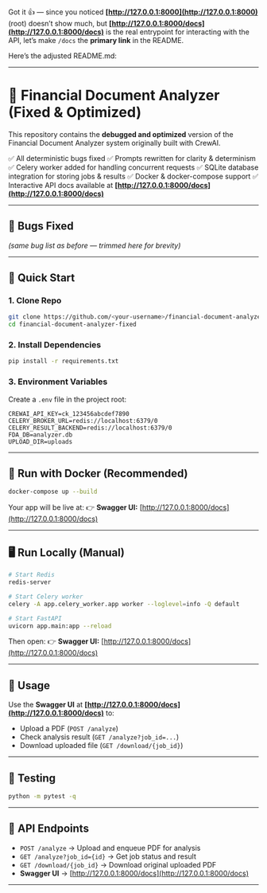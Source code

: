 Got it 👍 — since you noticed **[http://127.0.0.1:8000](http://127.0.0.1:8000)** (root) doesn’t show much, but **[http://127.0.0.1:8000/docs](http://127.0.0.1:8000/docs)** is the real entrypoint for interacting with the API, let’s make `/docs` the **primary link** in the README.

Here’s the adjusted README.md:

---

# 📑 Financial Document Analyzer (Fixed & Optimized)

This repository contains the **debugged and optimized** version of the Financial Document Analyzer system originally built with CrewAI.

✅ All deterministic bugs fixed
✅ Prompts rewritten for clarity & determinism
✅ Celery worker added for handling concurrent requests
✅ SQLite database integration for storing jobs & results
✅ Docker & docker-compose support
✅ Interactive API docs available at **[http://127.0.0.1:8000/docs](http://127.0.0.1:8000/docs)**

---

## 🔧 Bugs Fixed

*(same bug list as before — trimmed here for brevity)*

---

## 🚀 Quick Start

### 1. Clone Repo

```bash
git clone https://github.com/<your-username>/financial-document-analyzer-fixed.git
cd financial-document-analyzer-fixed
```

### 2. Install Dependencies

```bash
pip install -r requirements.txt
```

### 3. Environment Variables

Create a `.env` file in the project root:

```env
CREWAI_API_KEY=ck_123456abcdef7890
CELERY_BROKER_URL=redis://localhost:6379/0
CELERY_RESULT_BACKEND=redis://localhost:6379/0
FDA_DB=analyzer.db
UPLOAD_DIR=uploads
```

---

## 🐳 Run with Docker (Recommended)

```bash
docker-compose up --build
```

Your app will be live at:
👉 **Swagger UI:** [http://127.0.0.1:8000/docs](http://127.0.0.1:8000/docs)

---

## 🖥️ Run Locally (Manual)

```bash
# Start Redis
redis-server

# Start Celery worker
celery -A app.celery_worker.app worker --loglevel=info -Q default

# Start FastAPI
uvicorn app.main:app --reload
```

Then open:
👉 **Swagger UI:** [http://127.0.0.1:8000/docs](http://127.0.0.1:8000/docs)

---

## 📡 Usage

Use the **Swagger UI** at **[http://127.0.0.1:8000/docs](http://127.0.0.1:8000/docs)** to:

* Upload a PDF (`POST /analyze`)
* Check analysis result (`GET /analyze?job_id=...`)
* Download uploaded file (`GET /download/{job_id}`)

---

## 🧪 Testing

```bash
python -m pytest -q
```

---

## 📖 API Endpoints

* `POST /analyze` → Upload and enqueue PDF for analysis
* `GET /analyze?job_id={id}` → Get job status and result
* `GET /download/{job_id}` → Download original uploaded PDF
* **Swagger UI** → [http://127.0.0.1:8000/docs](http://127.0.0.1:8000/docs)

----
